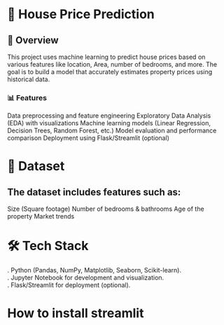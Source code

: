# 🏡 House Price Prediction

## 📌 Overview
This project uses machine learning to predict house prices based on various features like location, Area, number of bedrooms, and more. The goal is to build a model that accurately estimates property prices using historical data.

### 📊 Features
Data preprocessing and feature engineering
Exploratory Data Analysis (EDA) with visualizations
Machine learning models (Linear Regression, Decision Trees, Random Forest, etc.)
Model evaluation and performance comparison
Deployment using Flask/Streamlit (optional)
# 📁 Dataset

## The dataset includes features such as:
Size (Square footage)
Number of bedrooms & bathrooms
Age of the property
Market trends
# 🛠️ Tech Stack
. Python (Pandas, NumPy, Matplotlib, Seaborn, Scikit-learn).<br>
. Jupyter Notebook for development and visualization.<br>
. Flask/Streamlit for deployment (optional).<br>
# How to install streamlit











